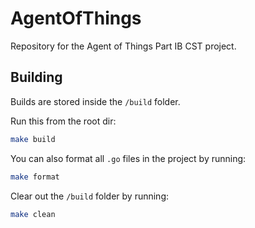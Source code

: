 # AgentOfThings

Repository for the Agent of Things Part IB CST project.

## Building

Builds are stored inside the `/build` folder.

Run this from the root dir:

```sh
make build
```

You can also format all `.go` files in the project by running:

```sh
make format
```

Clear out the `/build` folder by running:

```sh
make clean
```

